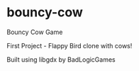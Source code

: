 # bouncy-cow
Bouncy Cow Game

First Project - Flappy Bird clone with cows!

Built using libgdx by BadLogicGames
